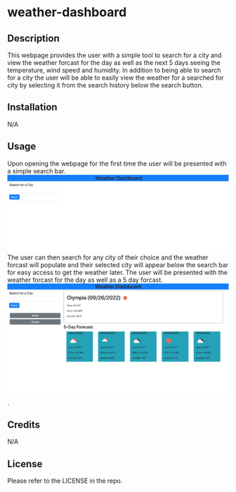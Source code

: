 # weather-dashboard

## Description
This webpage provides the user with a simple tool to search for a city and view the weather forcast for the day as well as the next 5 days seeing the temperature, wind speed and humidity. In addition to being able to search for a city the user will be able to easily view the weather for a searched for city by selecting it from the search history below the search button.

## Installation
N/A

## Usage
Upon opening the webpage for the first time the user will be presented with a simple search bar.
![A screenshot of the page at start up](./assets/images/start-screenshot.png)
The user can then search for any city of their choice and the weather forcast will populate and their selected city will appear below the search bar for easy access to get the weather later. The user will be presented with the weather forcast for the day as well as a 5 day forcast.
![A screenshot of weather data presented by the application](./assets/images/weather-screenshot.png).

## Credits
N/A

## License
Please refer to the LICENSE in the repo.